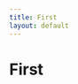 ```yaml
---
title: First
layout: default
---
```


# First

<script type="text/javascript">
var dataset = [5,10,15,20,25];
d3.select('#right-col').selectAll()
  .data(dataset)
  .enter()
  .append('p')
  .text(function (d) { return d;})
  .style("color", function (d) {
    if (d > 15) return "red";
    else return "black";
  });
</script>